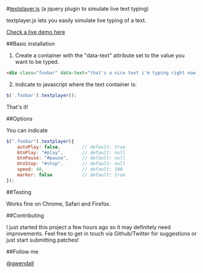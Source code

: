 #[textplayer.js](http://gwen.fm/textplayer)  (a jquery plugin to simulate live text typing)

textplayer.js lets you easily simulate live typing of a text.

[Check a live demo here](https://gwen.fm/textplayer)

##Basic installation

1) Create a container with the "data-text" attribute set to the value you want to be typed.

``` html
<div class="foobar" data-text="that's a nice text i'm typing right now."></div>
```

2) Indicate to javascript where the text container is:

``` js
$('.foobar').textplayer();
```

That's it!

##Options

You can indicate 

``` js
$(".foobar").textplayer({
	autoPlay: false, 		// default: true 
	btnPlay: "#play",		// default: null
	btnPause: "#pause",		// default: null
	btnStop: "#stop",		// default: null
	speed: 40,				// default: 100
	marker: false			// default: true
});
```

##Testing

Works fine on Chrome, Safari and Firefox.

##Contributing

I just started this project a few hours ago so it may definitely need improvements. Feel free to get in touch via Github/Twitter for suggestions or just start submitting patches!

##Follow me

[@gwendall](https://twitter.com/gwendall)